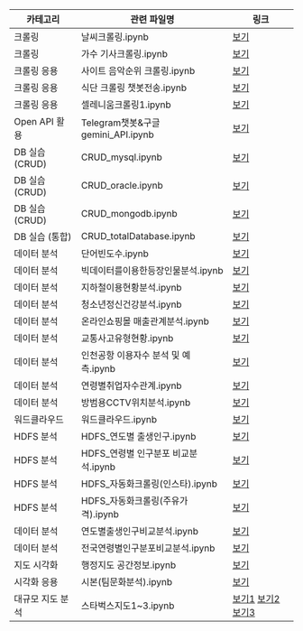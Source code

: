 | 카테고리           | 관련 파일명                                     | 링크 |
|--------------------|--------------------------------------------------|------|
| 크롤링             | 날씨크롤링.ipynb                                 | [보기](https://github.com/BBiT808/Game-of_pyThon/blob/main/python/py08_external-library.ipynb) |
| 크롤링             | 가수 기사크롤링.ipynb                            | [보기](https://github.com/BBiT808/Game-of_pyThon/blob/main/python/py08_external-library.ipynb) |
| 크롤링 응용        | 사이트 음악순위 크롤링.ipynb                     | [보기](https://github.com/BBiT808/Game-of_pyThon/blob/main/python/py08_external-library.ipynb) |
| 크롤링 응용        | 식단 크롤링 챗봇전송.ipynb                        | [보기](https://github.com/BBiT808/Game-of_pyThon/blob/main/python/py08_external-library.ipynb) |
| 크롤링 응용        | 셀레니움크롤링1.ipynb                           | [보기](https://github.com/BBiT808/Game-of_pyThon/blob/main/python/py13_셀레니움크롤링_01.ipynb) |
| Open API 활용      | Telegram챗봇&구글gemini_API.ipynb                | [보기](https://github.com/BBiT808/Game-of_pyThon/blob/main/python/py09_AI.ipynb) |
| DB 실습 (CRUD)     | CRUD_mysql.ipynb                                 | [보기](https://github.com/BBiT808/Game-of_pyThon/blob/main/python/py12_CRUD_mysql.ipynb) |
| DB 실습 (CRUD)     | CRUD_oracle.ipynb                                | [보기](https://github.com/BBiT808/Game-of_pyThon/blob/main/python/py12_CRUD_oracle.ipynb) |
| DB 실습 (CRUD)     | CRUD_mongodb.ipynb                               | [보기](https://github.com/BBiT808/Game-of_pyThon/blob/main/python/py12_CRUD_mongodb.ipynb) |
| DB 실습 (통합)     | CRUD_totalDatabase.ipynb                         | [보기](https://github.com/BBiT808/Game-of_pyThon/blob/main/python/py12_CRUD_totalDatabase.ipynb) |
| 데이터 분석        | 단어빈도수.ipynb                                 | [보기](https://github.com/BBiT808/Game-of_pyThon/blob/main/단어빈도수.ipynb) |
| 데이터 분석        | 빅데이터를이용한등장인물분석.ipynb               | [보기](https://github.com/BBiT808/Game-of_pyThon/blob/main/빅데이터를이용한등장인물분석.ipynb) |
| 데이터 분석        | 지하철이용현황분석.ipynb                         | [보기](https://github.com/BBiT808/Game-of_pyThon/blob/main/python/py10.5_지하철이용현황분석.ipynb) |
| 데이터 분석        | 청소년정신건강분석.ipynb                         | [보기](https://github.com/BBiT808/Game-of_pyThon/blob/main/청소년정신건강분석.ipynb) |
| 데이터 분석        | 온라인쇼핑몰 매출관계분석.ipynb                 | [보기](https://github.com/BBiT808/Game-of_pyThon/blob/main/python/py11.3_온라인%20쇼핑몰%20매출관계%20분석.ipynb) |
| 데이터 분석        | 교통사고유형현황.ipynb                           | [보기](https://github.com/BBiT808/Game-of_pyThon/blob/main/python/py11.4.2_교통사고유형별발생분석.ipynb) |
| 데이터 분석        | 인천공항 이용자수 분석 및 예측.ipynb            | [보기](https://github.com/BBiT808/Game-of_pyThon/blob/main/python/py11.7_인천공항이용자수분석.ipynb) |
| 데이터 분석        | 연령별취업자수관계.ipynb                         | [보기](https://github.com/BBiT808/Game-of_pyThon/blob/main/python/py11.6_연령별취업자수관계.ipynb) |
| 데이터 분석        | 방범용CCTV위치분석.ipynb                         | [보기](https://github.com/BBiT808/Game-of_pyThon/blob/main/python/py11.8_방범용CCTV위치분석.ipynb) |
| 워드클라우드       | 워드클라우드.ipynb                               | [보기](https://github.com/BBiT808/Game-of_pyThon/blob/main/python/py11.2_wordcloud.ipynb) |
| HDFS 분석          | HDFS_연도별 출생인구.ipynb                       | [보기](https://github.com/BBiT808/Game-of_pyThon/blob/main/python/py14_HDFS_연도별출생인구.ipynb) |
| HDFS 분석          | HDFS_연령별 인구분포 비교분석.ipynb             | [보기](https://github.com/BBiT808/Game-of_pyThon/blob/main/python/py14_HDFS_연령별인구분포.ipynb) |
| HDFS 분석          | HDFS_자동화크롤링(인스타).ipynb                  | [보기](https://github.com/BBiT808/Game-of_pyThon/blob/main/python/py14_HDFS_자동화크롤링(인스타).ipynb) |
| HDFS 분석          | HDFS_자동화크롤링(주유가격).ipynb              | [보기](https://github.com/BBiT808/Game-of_pyThon/blob/main/python/py14.5_HDFS_주유데이터.ipynb) |
| 데이터 분석        | 연도별출생인구비교분석.ipynb                     | [보기](https://github.com/BBiT808/Game-of_pyThon/blob/main/연도별출생인구비교분석.ipynb) |
| 데이터 분석        | 전국연령별인구분포비교분석.ipynb                 | [보기](https://github.com/BBiT808/Game-of_pyThon/blob/main/전국연령별인구분포비교분석.ipynb) |
| 지도 시각화        | 행정지도 공간정보.ipynb                          | [보기](https://github.com/BBiT808/Game-of_pyThon/blob/main/python/py11.9_공간정보.ipynb) |
| 시각화 응용        | 시본(팀문화분석).ipynb                           | [보기](https://github.com/BBiT808/Game-of_pyThon/blob/main/python/py11.4.5_Seaborn.ipynb) |
| 대규모 지도 분석   | 스타벅스지도1~3.ipynb                            | [보기1](https://github.com/BBiT808/Game-of_pyThon/blob/main/python/py13_셀레니움크롤링_01.ipynb) [보기2](https://github.com/BBiT808/Game-of_pyThon/blob/main/python/py13_셀레니움크롤링_02.ipynb) [보기3](https://github.com/BBiT808/Game-of_pyThon/blob/main/python/py13_셀레니움크롤링_03.ipynb)|
